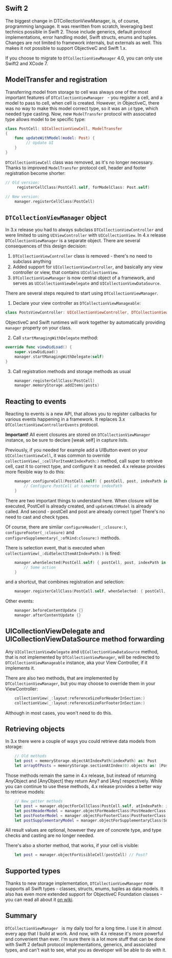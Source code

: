 ## Swift 2

The biggest change in DTCollectionViewManager, is, of course, programming language. It was rewritten from scratch, leveraging best technics possible in Swift 2. Those include generics, default protocol implementations, error handling model, Swift structs, enums and tuples. Changes are not limited to framework internals, but externals as well. This makes it not possible to support ObjectiveC and Swift 1.x.

If you choose to migrate to `DTCollectionViewManager` 4.0, you can only use Swift2 and XCode 7.

## ModelTransfer and registration

Transferring model from storage to cell was always one of the most important features of `DTCollectionViewManager ` - you register a cell, and a model to pass to cell, when cell is created. However, in ObjectiveC, there was no way to make this model correct type, so it was an `id` type, which needed type casting. Now, new `ModelTransfer` protocol with associated type allows model to be specific type:

```swift
class PostCell: UICollectionViewCell, ModelTransfer
{
    func updateWithModel(model: Post) {
         // Update UI
    }
}
```

`DTCollectionViewCell` class was removed, as it's no longer necessary. Thanks to improved `ModelTransfer` protocol cell, header and footer registration become shorter:

```swift
// Old version:
     registerCellClass(PostCell.self, forModelClass: Post.self)
```

```swift
// New version:
    manager.registerCellClass(PostCell)
```

## `DTCollectionViewManager` object

In 3.x release you had to always subclass `DTCollectionViewController` and were limited to using `UIViewController` with `UICollectionView`. In 4.x release `DTCollectionViewManager` is a separate object. There are several consequences of this design decision:

1. `DTCollectionViewController` class is removed - there's no need to subclass anything
2. Added support for `UICollectionViewController`, and basically any view controller or view, that contains `UICollectionView`.
3. `DTCollectionViewManager` is now central object of a framework, and serves as `UICollectionViewDelegate` and `UICollectionViewDataSource`.

There are several steps required to start using `DTCollectionViewManager`.

1. Declare your view controller as `DTCollectionViewManageable`:

```swift
class PostsViewController: UICollectionViewController, DTCollectionViewManageable {}
```

ObjectiveC and Swift runtimes will work together by automatically providing `manager` property on your class.

2. Call `startManagingWithDelegate` method:

```swift
override func viewDidLoad() {
    super.viewDidLoad()
    manager.startManagingWithDelegate(self)
}
```

3. Call registration methods and storage methods as usual

```swift
    manager.registerCellClass(PostCell)
    manager.memoryStorage.addItems(posts)
```

## Reacting to events

Reacting to events is a new API, that allows you to register callbacks for various events happening in a framework. It replaces 3.x `DTCollectionViewControllerEvents` protocol.

**Important!** All event closures are stored on `DTCollectionViewManager` instance, so be sure to declare [weak self] in capture lists.

Previously, if you needed for example add a UIButton event on your `UICollectionViewCell`, it was common to override `collectionView(_:cellForItemAtIndexPath:)` method, call super to retrieve cell, cast it to correct type, and configure it as needed. 4.x release provides more flexible way to do this:

```swift
    manager.configureCell(PostCell.self) { postCell, post, indexPath in
        // Configure PostCell at concrete indexPath
    }
```

There are two important things to understand here. When closure will be executed, PostCell is already created, and `updateWithModel` is already called. And second - postCell and post are already correct type! There's no need to cast and check types.

Of course, there are similar `configureHeader(_:closure:)`, `configureFooter(_:closure)` and `configureSupplementary(_:ofKind:closure:)` methods.

There is selection event, that is executed when `collectionView(_:didSelectItemAtIndexPath:)` is fired:

```swift
    manager.whenSelected(PostCell.self) { postCell, post, indexPath in
        // Some action
    }
```

and a shortcut, that combines registration and selection:

```swift
    manager.registerCellClass(PostCell.self, whenSelected: { postCell, post, indexPath in })
```

Other events:

```swift
    manager.beforeContentUpdate {}
    manager.afterContentUpdate {}
```

## UICollectionViewDelegate and UICollectionViewDataSource method forwarding

Any `UICollectionViewDelegate` and `UICollectionViewDataSource` method, that is not implemented by `DTCollectionViewManager`, will be redirected to `DTCollectionViewManageable` instance, aka your View Controller, if it implements it.

There are also two methods, that are implemented by `DTCollectionViewManager`, but you may choose to override them in your ViewController:

```swift
    collectionView(_:layout:referenceSizeForHeaderInSection:)
    collectionView(_:layout:referenceSizeForFooterInSection:)
```

Although in most cases, you won't need to do this.

## Retrieving objects

In 3.x there were a couple of ways you could retrieve data models from storage:

```swift
    // Old methods
    let post = memoryStorage.objectAtIndexPath(indexPath) as! Post
    let arrayOfPosts = memoryStorage.sectionAtIndex(0).objects as! [Post]
```

Those methods remain the same in 4.x release, but instead of returning AnyObject and [AnyObject] they return Any? and [Any] respectively. While you can continue to use these methods, 4.x release provides a better way to retrieve models:

```swift
    // New getter methods
    let post = manager.objectForCellClass(PostCell.self, atIndexPath: indexPath) // returns Post?
    let postHeaderModel = manager.objectForHeaderClass(PostHeaderClass.self, atSectionIndex: sectionIndex)
    let postFooterModel = manager.objectForFooterClass(PostFooterClass.self, atSectionIndex: sectionIndex)
    let postSupplementaryModel = manager.objectForSupplementaryClass(Supplementary.self, ofKind: kind, atSectionIndex: sectionIndex)
```

All result values are optional, however they are of concrete type, and type checks and casting are no longer needed.

There's also a shorter method, that works, if your cell is visible:

```swift
    let post = manager.objectForVisibleCell(postCell) // Post?
```

## Supported types

Thanks to new storage implementation, `DTCollectionViewManager` now supports all Swift types - classes, structs, enums, tuples as data models. It also has even more extended support for ObjectiveC Foundation classes - you can read all about it [on wiki](https://github.com/DenTelezhkin/DTCollectionViewManager/wiki/Mapping-and-registration).

## Summary

`DTCollectionViewManager ` is my daily tool for a long time. I use it in almost every app that I build at work. And now, with 4.x release it's more powerful and convenient than ever. I'm sure there is a lot more stuff that can be done with Swift 2 default protocol implementations, generics, and associated types, and can't wait to see, what you as developer will be able to do with it.
